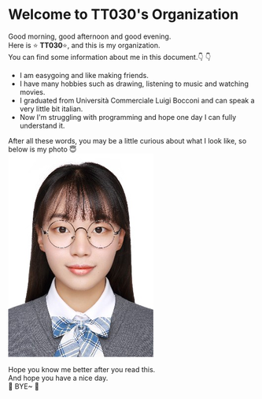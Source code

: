 # Welcome to TT030's Organization
Good morning, good afternoon and good evening.  
Here is :star: **TT030**:star:, and this is my organization.  
You can find some information about me in this document.:point_down: :point_down:  
  
- I am easygoing and like making friends.
- I have many hobbies such as drawing, listening to music and watching movies.
- I graduated from Università Commerciale Luigi Bocconi and can speak a very little bit italian.
- Now I'm struggling with programming and hope one day I can fully understand it.
  
After all these words, you may be a little curious about what I look like, so below is my photo :innocent:  
![This is my photo](https://github.com/gtb-2022-duan-ziang/.github/blob/main/MY%20PHOTO.jpg)

Hope you know me better after you read this.  
And hope you have a nice day.  
:wave: BYE~ :wave:  
